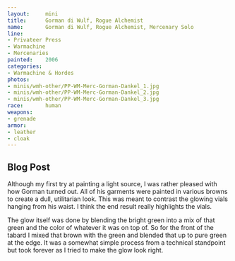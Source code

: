 ```yaml
---
layout:     mini
title:      Gorman di Wulf, Rogue Alchemist
name:       Gorman di Wulf, Rogue Alchemist, Mercenary Solo
line:       
- Privateer Press
- Warmachine
- Mercenaries
painted:    2006
categories:
- Warmachine & Hordes
photos:
- minis/wmh-other/PP-WM-Merc-Gorman-Dankel_1.jpg
- minis/wmh-other/PP-WM-Merc-Gorman-Dankel_2.jpg
- minis/wmh-other/PP-WM-Merc-Gorman-Dankel_3.jpg
race:       human
weapons:    
- grenade
armor:     
- leather
- cloak
---
```


## Blog Post
Although my first try at painting a light source, I was rather pleased with how Gorman turned out. All of his garments were painted in various browns to create a dull, utilitarian look. This was meant to contrast the glowing vials hanging from his waist. I think the end result really highlights the vials.

The glow itself was done by blending the bright green into a mix of that green and the color of whatever it was on top of. So for the front of the tabard I mixed that brown with the green and blended that up to pure green at the edge. It was a somewhat simple process from a technical standpoint but took forever as I tried to make the glow look right.